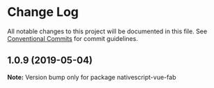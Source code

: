 # Change Log

All notable changes to this project will be documented in this file.
See [Conventional Commits](https://conventionalcommits.org) for commit guidelines.

## 1.0.9 (2019-05-04)

**Note:** Version bump only for package nativescript-vue-fab
